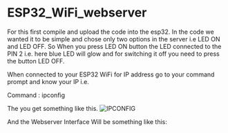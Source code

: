 # ESP32_WiFi_webserver
For this first compile and upload the code into the esp32.
In the code we wanted it to be simple and chose only two options in the server i.e LED ON and LED OFF.
So When you press LED ON button the LED connected to the PIN 2 i.e. here blue LED will glow and for switching it off you need to press the button LED OFF.

When connected to your ESP32 WiFi for IP address go to your command prompt and know your IP i.e. 

Command : ipconfig

The you get something like this.
![IPCONFIG](https://user-images.githubusercontent.com/70768880/138465834-7ead6a97-29ba-41a5-a083-d0d40cf51238.png)

And the Webserver Interface Will be something like this:
